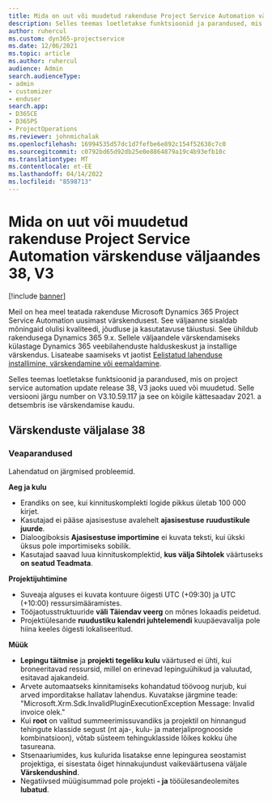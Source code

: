 ```yaml
---
title: Mida on uut või muudetud rakenduse Project Service Automation värskenduse väljaandes 38, V3
description: Selles teemas loetletakse funktsioonid ja parandused, mis on saadaval rakenduse Microsoft Dynamics 365 Project Service Automation värskenduse väljaandes 38, V3.
author: ruhercul
ms.custom: dyn365-projectservice
ms.date: 12/06/2021
ms.topic: article
ms.author: ruhercul
audience: Admin
search.audienceType:
- admin
- customizer
- enduser
search.app:
- D365CE
- D365PS
- ProjectOperations
ms.reviewer: johnmichalak
ms.openlocfilehash: 16994535d57dc1d7fefbe6e892c154f52638c7c0
ms.sourcegitcommit: c0792bd65d92db25e0e8864879a19c4b93efb10c
ms.translationtype: MT
ms.contentlocale: et-EE
ms.lasthandoff: 04/14/2022
ms.locfileid: "8598713"
---
```

# <a name="whats-new-or-changed-in-project-service-automation-update-release-38-v3"></a>Mida on uut või muudetud rakenduse Project Service Automation värskenduse väljaandes 38, V3

[!include [banner](../includes/psa-now-project-operations.md)]

Meil on hea meel teatada rakenduse Microsoft Dynamics 365 Project Service Automation uusimast värskendusest. See väljaanne sisaldab mõningaid olulisi kvaliteedi, jõudluse ja kasutatavuse täiustusi. See ühildub rakendusega Dynamics 365 9.x. Sellele väljaandele värskendamiseks külastage Dynamics 365 veebilahenduste halduskeskust ja installige värskendus. Lisateabe saamiseks vt jaotist [Eelistatud lahenduse installimine, värskendamine või eemaldamine](/power-platform/admin/install-remove-preferred-solution).

Selles teemas loetletakse funktsioonid ja parandused, mis on project service automation update release 38, V3 jaoks uued või muudetud. Selle versiooni järgu number on V3.10.59.117 ja see on kõigile kättesaadav 2021. a detsembris ise värskendamise kaudu.

## <a name="update-release-38"></a>Värskenduste väljalase 38

### <a name="bug-fixes"></a>Veaparandused

Lahendatud on järgmised probleemid.

**Aeg ja kulu**

- Erandiks on see, kui kinnituskomplekti logide pikkus ületab 100 000 kirjet.
- Kasutajad ei pääse ajasisestuse avalehelt **ajasisestuse** **ruudustikule juurde**.
- Dialoogiboksis **Ajasisestuse importimine** ei kuvata teksti, kui ükski üksus pole importimiseks sobilik.
- Kasutajad saavad luua kinnituskomplektid, **kus välja Sihtolek** väärtuseks **on seatud Teadmata**.

**Projektijuhtimine**

- Suveaja alguses ei kuvata kontuure õigesti UTC (+09:30) ja UTC (+10:00) ressursimääramistes.
- Tööjaotusstruktuuride **väli Täiendav veerg** on mõnes lokaadis peidetud.
- Projektiülesande **ruudustiku kalendri juhtelemendi** kuupäevavalija pole hiina keeles õigesti lokaliseeritud.

**Müük**

- **Lepingu täitmise** ja **projekti tegeliku kulu** väärtused ei ühti, kui broneeritavad ressursid, millel on erinevad lepinguühikud ja valuutad, esitavad ajakandeid.
- Arvete automaatseks kinnitamiseks kohandatud töövoog nurjub, kui arved imporditakse hallatav lahendus. Kuvatakse järgmine teade: "Microsoft.Xrm.Sdk.InvalidPluginExecutionException Message: Invalid invoice olek."
- Kui **root** on valitud summeerimissuvandiks ja projektil on hinnangud tehingute klasside segust (nt aja-, kulu- ja materjaliprognooside kombinatsioon), võtab süsteem tehinguklasside lõikes kokku ühe tasureana.
- Stsenaariumides, kus kulurida lisatakse enne lepingurea seostamist projektiga, ei sisestata õiget hinnakujundust vaikeväärtusena väljale **Värskendushind**.
- Negatiivsed müügisummad pole projekti **- ja** tööülesandeolemites **lubatud**.
